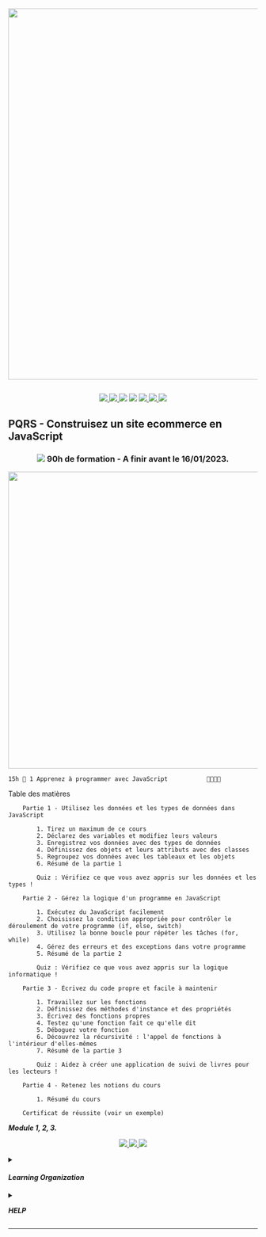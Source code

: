 # <p align="center"><a href="https://github.com/franckdun/Learning-plan_Openclassrooms"><img src="https://img.shields.io/badge/🏠-🎓%20Web developer training Openclassrooms 2022%20🎓-F6BF26" width="750" ></a></p>

<p align="center">
<!-- mail -->
<a href="https://mail.google.com/mail/u/0/#label/Openclassrooms"> <img src="https://img.shields.io/badge/📬-MAIL-7451eb"  >
<!-- Agenda -->
<a href="https://calendar.google.com/calendar/u/0/r/month/2022/7/1?pli=1"> <img src="https://img.shields.io/badge/📆-AGENDA-7451eb"  >
<!-- taches -->
<a href="https://github.com/franckdun/Learning-plan_Openclassrooms/issues?q=is%3Aopen+is%3Aissue+project%3Afranckdun%2F5+sort%3Acreated-asc"> <img src="https://img.shields.io/badge/📌-ALL ISSUES-7451eb" ></a>
<!-- projet -->
<a href="https://github.com/users/franckdun/projects/5"> <img src="https://img.shields.io/badge/🪙-PROJECT-7451eb" ></a>
<!-- progression -->
<a href="https://github.com/franckdun/Learning-plan/milestones?direction=asc&sort=due_date&state=open"><img src="https://img.shields.io/badge/💎-LEARNING%20PLAN-7451eb" > </a>
<!-- statistiques -->
<a href="https://wakatime.com/projects/Learning-plan_Open"><img src="https://img.shields.io/badge/📈-Wakatime-7451eb" > </a>
<!-- LEARN GALERY -->
<a href="https://github.com/franckdun/Learn-GALERY"><img src="https://img.shields.io/badge/Learn-Galery-ffc944" width="#" height="#" ></a></p>

<!-- Partie 5 ////////////////////////////////////////////////////////////////////////////////////////////////////////////////////////// -->

## PQRS - Construisez un site ecommerce en JavaScript	
	
### <p align="center"><a href="https://github.com/franckdun/Learning-plan_Openclassrooms/issues?q=is%3Aopen+is%3Aissue+project%3Afranckdun%2F5+milestone%3A%22%F0%9F%92%8EPQRS+5+-+Construisez+un+site+ecommerce+en+JavaScript%22+sort%3Acreated-asc"> <img src="https://img.shields.io/badge/📌-Issues-F6BF26"></a>&#32; 90h de formation - A finir avant le 16/01/2023.</p> 

<p align="center"><a href="https://openclassrooms.com/fr/courses/7697016-creez-des-pages-web-dynamiques-avec-javascript?archived-source=5543061"> <img src="https://img.shields.io/badge/MODULE_2- Écrivez du JavaScript pour le web -F6BF26" width="600"> </a></p>

	
	15h	🍓 1 Apprenez à programmer avec JavaScript 			📌📌📌📌	
	
Table des matières

```	
    Partie 1 - Utilisez les données et les types de données dans JavaScript
	
        1. Tirez un maximum de ce cours
        2. Déclarez des variables et modifiez leurs valeurs
        3. Enregistrez vos données avec des types de données
        4. Définissez des objets et leurs attributs avec des classes
        5. Regroupez vos données avec les tableaux et les objets
        6. Résumé de la partie 1
	
        Quiz : Vérifiez ce que vous avez appris sur les données et les types !
```
	
```	
    Partie 2 - Gérez la logique d'un programme en JavaScript
	
        1. Exécutez du JavaScript facilement
        2. Choisissez la condition appropriée pour contrôler le déroulement de votre programme (if, else, switch)
        3. Utilisez la bonne boucle pour répéter les tâches (for, while)
        4. Gérez des erreurs et des exceptions dans votre programme
        5. Résumé de la partie 2
	
        Quiz : Vérifiez ce que vous avez appris sur la logique informatique !
```
	
```	
    Partie 3 - Écrivez du code propre et facile à maintenir
	
        1. Travaillez sur les fonctions
        2. Définissez des méthodes d'instance et des propriétés
        3. Écrivez des fonctions propres
        4. Testez qu'une fonction fait ce qu'elle dit
        5. Déboguez votre fonction
        6. Découvrez la récursivité : l'appel de fonctions à l'intérieur d'elles-mêmes
        7. Résumé de la partie 3
	
        Quiz : Aidez à créer une application de suivi de livres pour les lecteurs !
```
	
```	
    Partie 4 - Retenez les notions du cours
	
        1. Résumé du cours
	
    Certificat de réussite (voir un exemple)
```


<summary><p align="left"><em><strong>Module 1, 2, 3.</strong></em></p></summary>


<p align="center"><a href="https://openclassrooms.com/fr/courses/6175841-apprenez-a-programmer-avec-javascript"> <img src="https://img.shields.io/badge/Go%20to-MODULE_1-F6BF26"> </a><a href="https://openclassrooms.com/fr/courses/5543061-ecrivez-du-javascript-pour-le-web?archived-source=1916641"> <img src="https://img.shields.io/badge/Go%20to-MODULE_2-F6BF26"> </a><a href="https://openclassrooms.com/fr/courses/7159296-deboguez-l-interface-de-votre-site-internet"> <img src="https://img.shields.io/badge/Go%20to-MODULE_3-F6BF26"> </a></p>
	
	
		
		


<!-- ORGANISATION ///////////////////////////////////////////////////////////////////////////////////////////////////////////// -->	
	
<details><summary><h4><em><strong>Learning Organization</strong></em></h4></summary>
	
<p>la règle est tres simple, remplacez les 📌 epingles par des 🪙 pieces en réalisant les taches 
	pour gagner des 💎 diamands</p>	
		
```
Difficulté
		🍓 - Fraise signale le module facile a exécuter.
		🥑 - Avocat signale le module de difficulté moyenne.
	
Progression
		📌 - Epingle indique le nombre de leçons ou chapitres de chaques module.
		🖋  - Quiz aide à vous évaluer.
		>   - Flèche indique le niveau de la progression en cours.
	
Acquisition
		🪙 - Pièce signale la réussite d'un module effectué.
		💎 - Diamant signale la réussite d'une Partie effectuées.

🏆 - signale la réussite de toutes les Parties.
```	
</details>

<!-- HELP //////////////////////////////////////////////////////////////////////////////////////////////////////////////////// -->
	
<details><summary><p align="left"><em><strong>HELP</strong></em></p></summary>	

<p> <img src="https://github.com/franckdun/Learning-plan_Openclassrooms/blob/main/Formation/Programme_de_Formation/Img/Armel.jpg" width="50"> N'ésiter pas, demandez-moi ; </p>

``` https://openclassrooms.com/fr/mp/nouveau/armel-ajavon-1 ``` </p>

[![Documentation milestones](https://img.shields.io/badge/Doc-Milestones-blue?logo=github&logoColor=white)](https://docs.github.com/en/issues/using-labels-and-milestones-to-track-work/creating-and-editing-milestones-for-issues-and-pull-requests) Pour avoir de l'aide sur le fonctionnement des milestones.

<p align="left"><a href="https://www.zenhub.com/"> <img src="https://img.shields.io/badge/-zenhub-4f57f9?style=for-the-badge&labelColor=white&logo=zenhub&logoColor=4f57f9"> </a>Pour travailler en équipe.</p>

</details>

---
